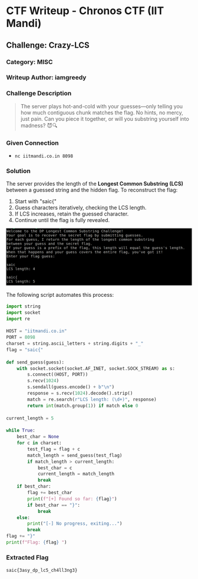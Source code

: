 # CTF Writeup - Chronos CTF (IIT Mandi)

## Challenge: Crazy-LCS

### Category: MISC

### Writeup Author: iamgreedy

### Challenge Description

> The server plays hot-and-cold with your guesses—only telling you how much contiguous chunk matches the flag. No hints, no mercy, just pain. Can you piece it together, or will you substring yourself into madness? 😈🔍

### Given Connection

- `nc iitmandi.co.in 8098`

### Solution

The server provides the length of the **Longest Common Substring (LCS)** between a guessed string and the hidden flag. To reconstruct the flag:

1. Start with "saic{"
2. Guess characters iteratively, checking the LCS length.
3. If LCS increases, retain the guessed character.
4. Continue until the flag is fully revealed.

<img src="ss.png">

The following script automates this process:

```python
import string
import socket
import re

HOST = "iitmandi.co.in"
PORT = 8098
charset = string.ascii_letters + string.digits + "_"
flag = "saic{"

def send_guess(guess):
    with socket.socket(socket.AF_INET, socket.SOCK_STREAM) as s:
        s.connect((HOST, PORT))
        s.recv(1024)
        s.sendall(guess.encode() + b"\n")
        response = s.recv(1024).decode().strip()
        match = re.search(r"LCS length: (\d+)", response)
        return int(match.group(1)) if match else 0

current_length = 5

while True:
    best_char = None
    for c in charset:
        test_flag = flag + c
        match_length = send_guess(test_flag)
        if match_length > current_length:
            best_char = c
            current_length = match_length
            break
    if best_char:
        flag += best_char
        print(f"[+] Found so far: {flag}")
        if best_char == "}":
            break
    else:
        print("[-] No progress, exiting...")
        break
flag += "}"
print(f"Flag: {flag} ")
```

### Extracted Flag

```
saic{3asy_dp_lc5_ch4ll3ng3}
```

